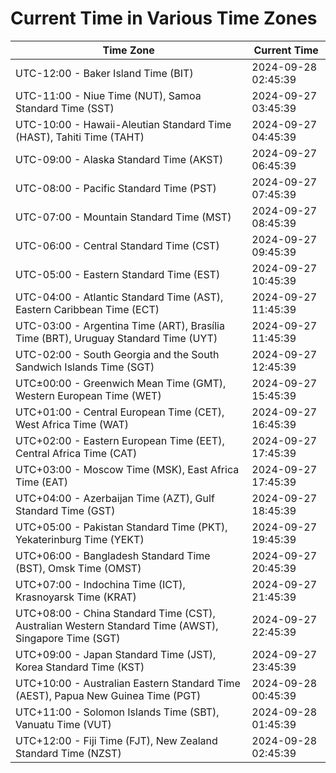 # Current Time in Various Time Zones

| Time Zone | Current Time |
|-----------|--------------|
| UTC-12:00 - Baker Island Time (BIT) | 2024-09-28 02:45:39 |
| UTC-11:00 - Niue Time (NUT), Samoa Standard Time (SST) | 2024-09-27 03:45:39 |
| UTC-10:00 - Hawaii-Aleutian Standard Time (HAST), Tahiti Time (TAHT) | 2024-09-27 04:45:39 |
| UTC-09:00 - Alaska Standard Time (AKST) | 2024-09-27 06:45:39 |
| UTC-08:00 - Pacific Standard Time (PST) | 2024-09-27 07:45:39 |
| UTC-07:00 - Mountain Standard Time (MST) | 2024-09-27 08:45:39 |
| UTC-06:00 - Central Standard Time (CST) | 2024-09-27 09:45:39 |
| UTC-05:00 - Eastern Standard Time (EST) | 2024-09-27 10:45:39 |
| UTC-04:00 - Atlantic Standard Time (AST), Eastern Caribbean Time (ECT) | 2024-09-27 11:45:39 |
| UTC-03:00 - Argentina Time (ART), Brasília Time (BRT), Uruguay Standard Time (UYT) | 2024-09-27 11:45:39 |
| UTC-02:00 - South Georgia and the South Sandwich Islands Time (SGT) | 2024-09-27 12:45:39 |
| UTC±00:00 - Greenwich Mean Time (GMT), Western European Time (WET) | 2024-09-27 15:45:39 |
| UTC+01:00 - Central European Time (CET), West Africa Time (WAT) | 2024-09-27 16:45:39 |
| UTC+02:00 - Eastern European Time (EET), Central Africa Time (CAT) | 2024-09-27 17:45:39 |
| UTC+03:00 - Moscow Time (MSK), East Africa Time (EAT) | 2024-09-27 17:45:39 |
| UTC+04:00 - Azerbaijan Time (AZT), Gulf Standard Time (GST) | 2024-09-27 18:45:39 |
| UTC+05:00 - Pakistan Standard Time (PKT), Yekaterinburg Time (YEKT) | 2024-09-27 19:45:39 |
| UTC+06:00 - Bangladesh Standard Time (BST), Omsk Time (OMST) | 2024-09-27 20:45:39 |
| UTC+07:00 - Indochina Time (ICT), Krasnoyarsk Time (KRAT) | 2024-09-27 21:45:39 |
| UTC+08:00 - China Standard Time (CST), Australian Western Standard Time (AWST), Singapore Time (SGT) | 2024-09-27 22:45:39 |
| UTC+09:00 - Japan Standard Time (JST), Korea Standard Time (KST) | 2024-09-27 23:45:39 |
| UTC+10:00 - Australian Eastern Standard Time (AEST), Papua New Guinea Time (PGT) | 2024-09-28 00:45:39 |
| UTC+11:00 - Solomon Islands Time (SBT), Vanuatu Time (VUT) | 2024-09-28 01:45:39 |
| UTC+12:00 - Fiji Time (FJT), New Zealand Standard Time (NZST) | 2024-09-28 02:45:39 |
